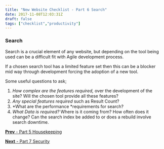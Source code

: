 ```yaml
---
title: "New Website Checklist - Part 6 Search"
date: 2017-11-08T12:03:31Z
draft: false
tags: ["checklist","productivity"]
---
```


### Search

Search is a crucial element of any website, but depending on the tool being used can be a difficult fit with Agile development process. 

If a chosen search tool has a limited feature set then this can be a blocker mid way through development forcing the adoption of a new tool.

Some useful questions to ask;

1. *How complex are the features required,* over the development of the site? Will the chosen tool provide all these features? 
2. *Any special features required* such as Result Count?
3. *What are the performance *requirements for search?
4. *What Data is required?* Where is it coming from? How often does it change? Can the search index be added to or does a rebuild involve search downtime.

[**Prev** - Part 5 Housekeeping](/posts/checklist-new-website-housekeeping/)

[**Next** - Part 7 Security](/posts/checklist-new-website-security/)